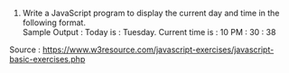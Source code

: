1. Write a JavaScript program to display the current day and time in the following format.  
Sample Output : Today is : Tuesday.
Current time is : 10 PM : 30 : 38

Source : https://www.w3resource.com/javascript-exercises/javascript-basic-exercises.php
